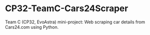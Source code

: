 # CP32-TeamC-Cars24Scraper
Team C (CP32, EvoAstra) mini-project: Web scraping car details from Cars24.com using Python.
